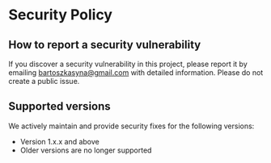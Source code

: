 # Security Policy

## How to report a security vulnerability

If you discover a security vulnerability in this project, please report it by emailing bartoszkasyna@gmail.com with detailed information. Please do not create a public issue.

## Supported versions

We actively maintain and provide security fixes for the following versions:

- Version 1.x.x and above
- Older versions are no longer supported
